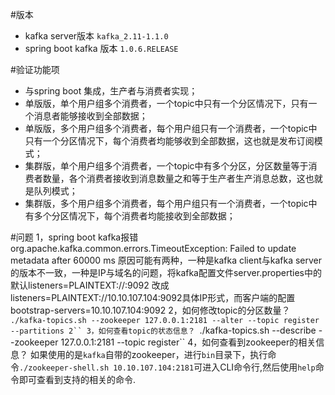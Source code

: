 #版本
 - kafka server版本 `kafka_2.11-1.1.0`
 - spring boot kafka 版本 `1.0.6.RELEASE`
 
#验证功能项
 - 与spring boot 集成，生产者与消费者实现；
 - 单版版，单个用户组多个消费者，一个topic中只有一个分区情况下，只有一个消息者能够接收到全部数据；
 - 单版版，多个用户组多个消费者，每个用户组只有一个消费者，一个topic中只有一个分区情况下，每个消费者均能够收到全部数据，这也就是发布订阅模式；
 - 集群版，单个用户组多个消费者，一个topic中有多个分区，分区数量等于消费者数量，各个消费者接收到消息数量之和等于生产者生产消息总数，这也就是队列模式；
 - 集群版，多个用户组多个消费者，每个用户组只有一个消费者，一个topic中有多个分区情况下，每个消费者均能接收到全部数据；
 
#问题 
1，spring boot kafka报错org.apache.kafka.common.errors.TimeoutException: Failed to update metadata after 60000 ms
原因可能有两种，一种是kafka client与kafka server的版本不一致，一种是IP与域名的问题，将kafka配置文件server.properties中的默认listeners=PLAINTEXT://:9092
改成listeners=PLAINTEXT://10.10.107.104:9092具体IP形式，而客户端的配置bootstrap-servers=10.10.107.104:9092
2，如何修改topic的分区数量？
```./kafka-topics.sh --zookeeper 127.0.0.1:2181 --alter --topic register --partitions 2``
3，如何查看topic的状态信息？
```./kafka-topics.sh --describe --zookeeper 127.0.0.1:2181 --topic register``
4，如何查看到zookeeper的相关信息？
如果使用的是`kafka`自带的zookeeper，进行`bin`目录下，执行命令`./zookeeper-shell.sh 10.10.107.104:2181`可进入CLI命令行,然后使用`help`命令即可查看到支持的相关的命令.
